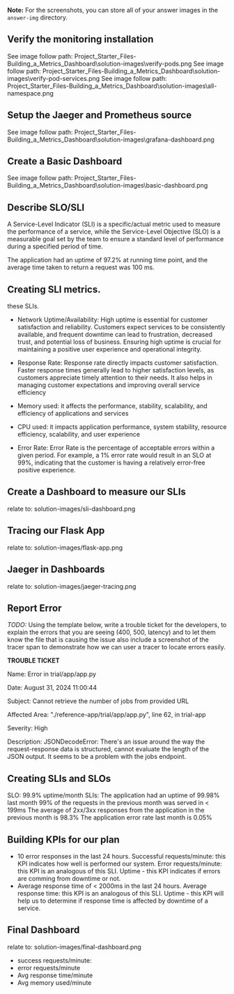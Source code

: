 **Note:** For the screenshots, you can store all of your answer images in the `answer-img` directory.

## Verify the monitoring installation

See image follow path: Project_Starter_Files-Building_a_Metrics_Dashboard\solution-images\verify-pods.png
See image follow path: Project_Starter_Files-Building_a_Metrics_Dashboard\solution-images\verify-pod-services.png
See image follow path: Project_Starter_Files-Building_a_Metrics_Dashboard\solution-images\all-namespace.png

## Setup the Jaeger and Prometheus source
See image follow path: Project_Starter_Files-Building_a_Metrics_Dashboard\solution-images\grafana-dashboard.png

## Create a Basic Dashboard
See image follow path: Project_Starter_Files-Building_a_Metrics_Dashboard\solution-images\basic-dashboard.png

## Describe SLO/SLI
A Service-Level Indicator (SLI) is a specific/actual metric used to measure the performance of a service, while the Service-Level Objective (SLO) is a measurable goal set by the team to ensure a standard level of performance during a specified period of time.

The application had an uptime of 97.2% at running time point, and the average time taken to return a request was 100 ms.

## Creating SLI metrics.
these SLIs. 
- Network Uptime/Availability: 
    High uptime is essential for customer satisfaction and reliability. Customers expect services to be consistently available, and frequent downtime can lead to frustration, decreased trust, and potential loss of business. Ensuring high uptime is crucial for maintaining a positive user experience and operational integrity.

- Response Rate: 
    Response rate directly impacts customer satisfaction. Faster response times generally lead to higher satisfaction levels, as customers appreciate timely attention to their needs. It also helps in managing customer expectations and improving overall service efficiency 
- Memory used:
    it affects the performance, stability, scalability, and efficiency of applications and services
- CPU used:
    it impacts application performance, system stability, resource efficiency, scalability, and user experience
- Error Rate: 
    Error Rate is the percentage of acceptable errors within a given period. For example, a 1% error rate would result in an SLO at 99%, indicating that the customer is having a relatively error-free positive experience.

## Create a Dashboard to measure our SLIs
relate to: solution-images/sli-dashboard.png

## Tracing our Flask App
relate to: solution-images/flask-app.png
## Jaeger in Dashboards
relate to: solution-images/jaeger-tracing.png

## Report Error
*TODO:* Using the template below, write a trouble ticket for the developers, to explain the errors that you are seeing (400, 500, latency) and to let them know the file that is causing the issue also include a screenshot of the tracer span to demonstrate how we can user a tracer to locate errors easily.

**TROUBLE TICKET**

Name: Error in trial/app/app.py

Date: August 31, 2024 11:00:44

Subject: Cannot retrieve the number of jobs from provided URL

Affected Area: "./reference-app/trial/app/app.py", line 62, in trial-app

Severity: High

Description: JSONDecodeError: There's an issue around the way the request-response data is structured, cannot evaluate the length of the JSON output. It seems to be a problem with the jobs endpoint.


## Creating SLIs and SLOs
SLO: 99.9% uptime/month
SLIs:
    The application had an uptime of 99.98% last month
    99% of the requests in the previous month was served in < 199ms
    The average of 2xx/3xx responses from the application in the previous month is 98.3%
    The application error rate last month is 0.05%

## Building KPIs for our plan
- 10 error responses in the last 24 hours.
Successful requests/minute: this KPI indicates how well is performed our system.
Error requests/minute: this KPI is an analogous of this SLI.
Uptime - this KPI indicates if errors are comming from downtime or not.
- Average response time of < 2000ms in the last 24 hours.
Average response time: this KPI is an analogous of this SLI.
Uptime - this KPI will help us to determine if response time is affected by downtime of a service.

## Final Dashboard
relate to: solution-images/final-dashboard.png
- success requests/minute:
- error requests/minute
- Avg response time/minute
- Avg memory used/minute
